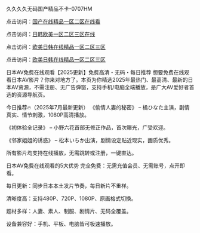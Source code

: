 久久久久无码国产精品不卡-0707HM

点击访问：<a href="https://rtj-3zo.pages.dev/">国产在线精品一区二区在线看</a>

点击访问：<a href="https://bsdf-5f5.pages.dev/">日韩欧美一区二区三区在线</a>

点击访问：<a href="https://cfad.pages.dev/">欧美日韩在线精品一区二区三区</a>

点击访问：<a href="https://bsdf-5f5.pages.dev/">欧美日韩在线精品一区二区三区</a>

日本AV免费在线观看【2025更新】免费高清・无码・每日推荐
想要免费在线观看日本AV影片？你来对地方了。本页为你精选2025年最热门、最高清、最新的日本AV资源，不需注册、无广告弹窗，支持手机/电脑全端播放，是广大AV爱好者首选的资源导航页。

今日推荐🔥（2025年7月最新更新）
《偷情人妻的秘密》 – 橘ひなた主演，剧情真实、情节刺激，1080P高清播放。

《初体验全记录》 – 小野六花首部无修正作品，首次曝光，广受欢迎。

《邻家姐姐的诱惑》 – 松本いちか出演，剧情设定贴近现实，画质优秀。

所有影片均支持在线播放，无需跳转或注册，一键直达。

日本AV免费在线观看的5大优势
完全免费：无需充值会员、无需账号，点开即看。

每日更新：同步日本本土发片节奏，每日新片不重样。

清晰度高：支持480P、720P、1080P、原画格式切换。

题材多样：人妻、素人、制服、剧情片、无码全覆盖。

设备兼容好：手机、平板、电脑皆可极速播放。


<span style="display:none;">[Canonical link](）</span>
